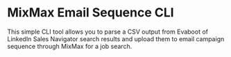 # MixMax Email Sequence CLI

This simple CLI tool allows you to parse a CSV output from Evaboot of LinkedIn Sales Navigator search results and upload them to email campaign sequence through MixMax for a job search.
